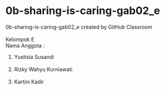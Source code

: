 # 0b-sharing-is-caring-gab02_e
0b-sharing-is-caring-gab02_e created by GitHub Classroom
<br></br>
Kelompok E
<br>
Nama Anggota : 
1. Yustisia Susandi
<br></br>
2. Rizky Wahyu Kurniawati
<br></br>
3. Kartini Kadir
<br></br>
